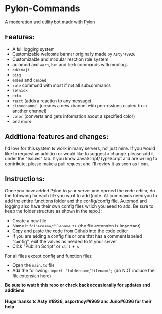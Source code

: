 # Pylon-Commands
A moderation and utility bot made with Pylon
## Features:
- A full logging system
- Customizable welcome banner originally made by `Asty'#8926`
- Customizable and modular reaction role system
- automod and `warn`, `ban` and `kick` commands with modlogs
- `addemoji`
- `ping`
- `embed` and `cembed`
- `role` command with most if not all subcommands
- `setnick`
- `echo`
- `react` (adds a reaction to any message)
- `clonechannel` (creates a new channel with permissions copied from another channel)
- `color` (converts and gets information about a specified color)
- and more

## Additional features and changes:
I'd love for this system to work in many servers, not just mine. If you would like to request an addition or would like to suggest a change, please add it under the "Issues" tab. If you know JavaScript/TypeScript and are willing to contribute, please make a pull request and I'll review it as soon as I can.

## Instructions:
Once you have added Pylon to your server and opened the code editor, do the following for each file you want to add (note: All commands need you to add the entire functions folder and the config/config file. Automod and logging also have their own config files which you need to add. Be sure to keep the folder structure as shown in the repo.):
- Create a new file
- Name it `foldername/filename.ts` (the file extension is important)
- Copy and paste the code from Github into the code editor
- If you are adding a config file or one that has a comment labeled "config", edit the values as needed to fit your server
- Click "Publish Script" or `ctrl + s`

For all files except config and function files:
- Open the `main.ts` file
- Add the following:
```import 'foldername/filename';```
(do NOT include the file extension here)

**Be sure to watch this repo or check back occasionally for updates and additions**
#### Huge thanks to Asty`#8926, asportnoy#6969 and Juno#6096 for their help
